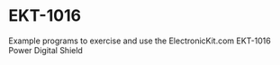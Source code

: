 # EKT-1016
Example programs to exercise and use the ElectronicKit.com EKT-1016 Power Digital Shield
